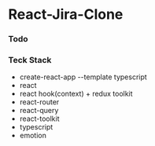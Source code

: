 # React-Jira-Clone


### Todo



### Teck Stack
- create-react-app --template typescript
- react
- react hook(context) + redux toolkit
- react-router
- react-query
- react-toolkit
- typescript
- emotion
